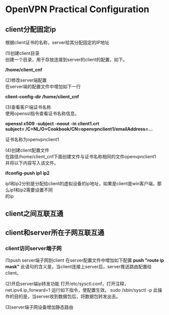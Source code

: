 # OpenVPN Practical Configuration  

## client分配固定ip    
根据client证书的名称，server给其分配固定的IP地址    
  
(1)创建client目录  
创建一个目录，用于存放连接到server的client的配置，如下。  
  
**/home/client_cnf**  
  
(2)修改server端配置  
在server端的配置文件中增加如下一行  
  
**client-config-dir /home/client_cnf**  
  
(3)查看客户端证书名称  
使用openssl指令查看证书名称信息。  
  
**openssl x509 -subject -noout -in client1.crt**  
**subject= /C=NL/O=Cookbook/CN=openvpnclient1/emailAddress=...**  

证书名称为openvpnclient1  
  
(4)创建client配置文件  
在路径/home/client_cnf下面创建文件与证书名称相同的文件openvpnclient1  
并将以下内容写入该文件。  
  
**ifconfig-push ip1  ip2**  

ip1和ip2分别是分配给client的虚拟设备的ip地址，如果是client是win客户端，那么ip1和ip2需要设置不同  
的ip  


## client之间互联互通



## client和server所在子网互联互通
### client访问server端子网
(1)push server端子网到client 
在server配置文件中增加如下配置
**push "route  ip  mask"**
此语句的含义是，当client连接上server后，server推送路由配置给client。

(2)开启server端ip转发功能
打开/etc/sysctl.conf，打开注释，net.ipv4.ip_forward=1
运行如下指令，使配置生效。
sudo /sbin/sysctl -p
此操作的目的是，当server收到数据包后，将数据包转发出去。

(3)server端子网设备增加静态路由
